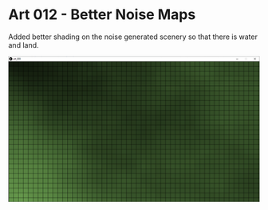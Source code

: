 # Art 012 - Better Noise Maps
   Added better shading on the noise generated scenery so that there is water and land.

![Screenshot of the Sketch, A grid of green and blue squares of different shades. The colours vary gradually so that the grid looks like a map.](https://github.com/loyalj/processing-sketches/blob/master/art_009/screenshot.png?raw=true "art_009 Screenshot")
